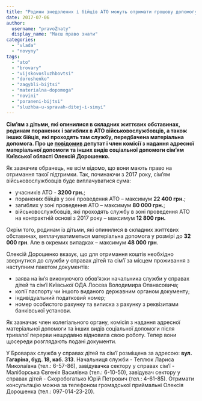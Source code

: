```yaml
---
title: "Родини знедолених і бійців АТО можуть отримати грошову допомогу"
date: 2017-07-06
author: 
  username: "pravoZnaty"
  display_name: "Маєш право знати"
categories: 
  - "vlada"
  - "novyny"
tags: 
  - "ato"
  - "brovary"
  - "vijskovosluzhbovtsi"
  - "doroshenko"
  - "zagybli-bijtsi"
  - "materialna-dopomoga"
  - "novini"
  - "poraneni-bijtsi"
  - "sluzhba-u-spravah-ditej-i-simyi"
---
```


**Сім’ям з дітьми, які опинилися в складних життєвих обставинах, родинам поранених і загиблих в АТО військовослужбовців, а також інших бійців, які проходять там службу, передбачена матеріальна допомога. Про це [повідомив](https://www.facebook.com/groups/brovary/permalink/1714182765278349/) депутат і член комісії з надання адресної матеріальної допомоги та інших видів соціальної допомоги сім’ям Київської області Олексій Дорошенко.**

Як зазначив обранець, не всім відомо, що вони мають право на отримання такої підтримки. Так, починаючи з 2017 року, сім’ям військовослужбовців буде виплачуватися сума:

- учасників АТО - **3200 грн.**;
- поранених бійців у зоні проведення АТО – максимум **22 400 грн.**;
- загиблих у зоні проведення АТО – максимум **80 000 грн.**;
- військовослужбовців, які проходять службу в зоні проведення АТО на контрактній основі з 2017 року – максимум **12 800 грн.**

Окрім того, родинам із дітьми, які опинилися в складних життєвих обставинах, виплачуватиметься матеріальна допомога у розмірі до **32 000 грн**. Але в окремих випадках – максимум **48 000 грн**.

Олексій Дорошенко вказує, що для отримання коштів необхідно звернутися до служби у справах дітей та сім’ї за місцем проживання з наступним пакетом документів:

- заява на ім’я виконуючого обов’язки начальника служби у справах дітей та сім’ї Київської ОДА Лосєва Володимира Опанасовича;
- копії паспорту чи іншого виданого державним органом документу;
- індивідуальний податковий номер;
- номер особистого рахунку та виписка з рахунку з реквізитами банківської установи.

Як зазначає член колегіального органу, комісія з надання адресної матеріальної допомоги та інших видів соціальної допомоги після тривалої перерви нещодавно відновила свою роботу. Тепер вони щосереди розглядають подані документи.

У Броварах служба у справах дітей та сім’ї розміщена за адресою: **вул. Гагаріна, буд. 18, каб. 313**. Начальниця служби - Теплюк Лариса Миколаївна (тел.: 6-57-86), завідувачка сектору у справах сім’ї - Маліборська Євгенія Василівна (тел.: 6-10-50), завідувач сектору у справах дітей - Скоробогатько Юрій Петрович (тел.: 4-61-85). Отримати консультацію можна за телефоном громадської приймальні Олексія Дорошенка (тел.: 097-014-23-20).
